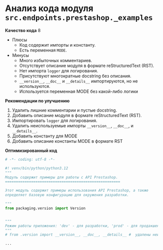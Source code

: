 # Анализ кода модуля `src.endpoints.prestashop._examples`

**Качество кода**
8
- Плюсы
    - Код содержит импорты и константу.
    - Есть переменная `MODE`.
- Минусы
    - Много избыточных комментариев.
    - Отсутствует описание модуля в формате reStructuredText (RST).
    - Нет импорта `logger` для логирования.
    - Присутствуют многократные docstring без описания.
    - `__version__`, `__doc__` и `__details__` импортируются, но не используются.
    - Используется переменная MODE без какой-либо логики

**Рекомендации по улучшению**

1.  Удалить лишние комментарии и пустые docstring.
2.  Добавить описание модуля в формате reStructuredText (RST).
3.  Импортировать `logger` для логирования.
4.  Удалить неиспользуемые импорты `__version__`, `__doc__`, и `__details__`.
5.  Добавить константу для MODE
6.  Добавить описание константы MODE в формате RST

**Оптимизированный код**

```python
# -*- coding: utf-8 -*-

#! venv/bin/python/python3.12
"""
Модуль содержит примеры для работы с API Prestashop.
=====================================================

Этот модуль содержит примеры использования API Prestashop, а также
определяет базовую конфигурацию для окружения разработки.

"""
from packaging.version import Version


"""
Режим работы приложения: 'dev' - для разработки, 'prod' - для продакшена
"""
# from .version import __version__, __doc__, __details__ #  удалены неиспользуемые импорты

...
```